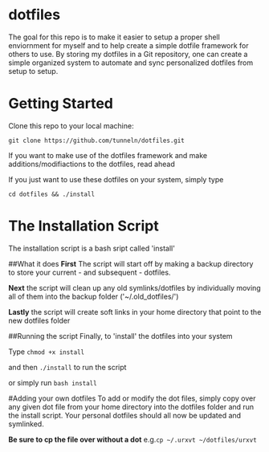 # dotfiles

The goal for this repo is to make it easier to setup a proper shell enviornment
for myself and to help create a simple dotfile framework for others to use.
By storing my dotfiles in a Git repository, one can create a simple organized system
to automate and sync personalized dotfiles from setup to setup.

# Getting Started
Clone this repo to your local machine:

`git clone https://github.com/tunneln/dotfiles.git`

If you want to make use of the dotfiles framework and make additions/modifiactions to the dotfiles, read ahead

If you just want to use these dotfiles on your system, simply type

`cd dotfiles && ./install`

# The Installation Script
The installation script is a bash sript called 'install'

##What it does
**First** The script will start off by making a backup directory to store your current - and subsequent - dotfiles.

**Next** the script will clean up any old symlinks/dotfiles by individually moving all of them into the backup folder ('~/.old_dotfiles/')

**Lastly** the script will create soft links in your home directory that point to the new dotfiles folder

##Running the script
Finally, to 'install' the dotfiles into your system

Type `chmod +x install`

and then `./install` to run the script

or simply run `bash install`

#Adding your own dotfiles
To add or modify the dot files, simply copy over any given dot file from your home directory into the dotfiles folder and run the install script. Your personal dotfiles should all now be updated and symlinked.

**Be sure to cp the file over without a dot**
e.g.` cp ~/.urxvt ~/dotfiles/urxvt `


